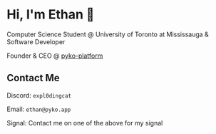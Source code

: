 # Hi, I'm Ethan 🍵

Computer Science Student @ University of Toronto at Mississauga & Software Developer

Founder & CEO @ [pyko-platform](https://github.com/pyko-platform)

## Contact Me

Discord: `expl0dingcat`

Email: `ethan@pyko.app`

Signal: Contact me on one of the above for my signal
